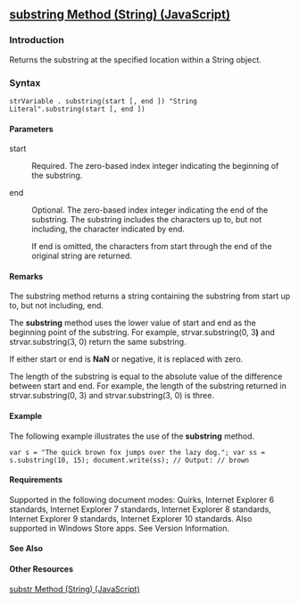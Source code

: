 ## [substring Method (String) (JavaScript)](substring-Method__String.html)

### Introduction 

 Returns the substring at the specified location within a String object.

### Syntax 

```
strVariable . substring(start [, end ]) "String Literal".substring(start [, end ])
```

#### Parameters 

<div id="sectionSection0" class="section" name="collapseableSection" style="" expanded="true">
  <dl class="authored">
    <dt>
      <span class="parameter" sdata="paramReference" xmlns:util="util">start</span>
    </dt>
    <dd>
      <p xmlns:util="util">
        Required. The zero-based index integer indicating the beginning of the substring.
      </p>
    </dd>
    <dt>
      <span class="parameter" sdata="paramReference" xmlns:util="util">end</span>
    </dt>
    <dd>
      <p xmlns:util="util">
        Optional. The zero-based index integer indicating the end of the substring. The substring includes the characters up to, but not including, the character indicated by <span class="parameter"
        sdata="paramReference">end</span>.
      </p>
      <p xmlns:util="util">
        If <span class="parameter" sdata="paramReference">end</span> is omitted, the characters from <span class="parameter" sdata="paramReference">start</span> through the end of the original string
        are returned.
      </p>
    </dd>
  </dl>
</div>

#### Remarks 

<div id="languageReferenceRemarksSection" class="section" name="collapseableSection" style="">
  <p xmlns:util="util">
    The <span sdata="langKeyword" value="substring"><span class="keyword">substring</span></span> method returns a string containing the substring from <span class="parameter" sdata=
    "paramReference">start</span> up to, but not including, <span class="parameter" sdata="paramReference">end</span>.
  </p>
  <p xmlns:util="util">
    The <b>substring</b> method uses the lower value of <span class="parameter" sdata="paramReference">start</span> and <span class="parameter" sdata="paramReference">end</span> as the beginning
    point of the substring. For example, strvar.substring(0, 3<b>)</b> and strvar.substring(3, 0) return the same substring.
  </p>
  <p xmlns:util="util">
    If either <span class="parameter" sdata="paramReference">start</span> or <span class="parameter" sdata="paramReference">end</span> is <b>NaN</b> or negative, it is replaced with zero.
  </p>
  <p xmlns:util="util">
    The length of the substring is equal to the absolute value of the difference between <span class="parameter" sdata="paramReference">start</span> and <span class="parameter" sdata=
    "paramReference">end</span>. For example, the length of the substring returned in strvar.substring(0, 3) and strvar.substring(3, 0) is three.
  </p>
</div>

#### Example 

<p xmlns:util="util">
  The following example illustrates the use of the <b>substring</b> method.
</p>

```
var s = "The quick brown fox jumps over the lazy dog."; var ss = s.substring(10, 15); document.write(ss); // Output: // brown
```

#### Requirements 

<div id="requirementsTitleSection" class="section" name="collapseableSection" style="">
  <p xmlns:util="util"></p>
  <p>
    Supported in the following document modes: Quirks, Internet Explorer 6 standards, Internet Explorer 7 standards, Internet Explorer 8 standards, Internet Explorer 9 standards, Internet Explorer 10
    standards. Also supported in Windows Store apps. See Version Information.
  </p>
</div>

#### See Also 

<div id="seeAlsoSection" class="section" name="collapseableSection" style="">
  <h4 class="subHeading">
    Other Resources
  </h4>
  <div class="seeAlsoStyle">
    <span sdata="link" xmlns:util="util"><a href="f12541c1-2623-482e-941d-2e22bc3c4a4a.htm">substr Method (String) (JavaScript)</a></span>
  </div>
</div>

